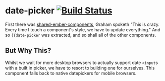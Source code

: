 # date-picker [![Build Status](https://travis-ci.com/PrecisionNutrition/date-picker.svg?token=Y8mfZMTrTcJd8Mz5UCHm&branch=master)](https://travis-ci.com/PrecisionNutrition/date-picker)

First there was [shared-ember-components](https://github.com/PrecisionNutrition/shared-ember-components), Graham spoketh "This is crazy. Every time I touch a component's style, we have to update everything." And so `{{date-picker` was extracted, and so shall all of the other components.

## But Why This?

Whilst we wait for more desktop browsers to actually support date `<input`s with
a built in picker, we have to resort to building one for ourselves. This component
falls back to native datepickers for mobile browsers.
